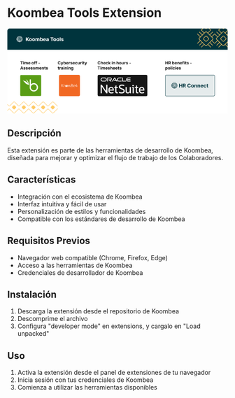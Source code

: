 # Koombea Tools Extension
<img src="placeholder.png" />

## Descripción
Esta extensión es parte de las herramientas de desarrollo de Koombea, diseñada para mejorar y optimizar el flujo de trabajo de los Colaboradores.

## Características
- Integración con el ecosistema de Koombea
- Interfaz intuitiva y fácil de usar
- Personalización de estilos y funcionalidades
- Compatible con los estándares de desarrollo de Koombea

## Requisitos Previos
- Navegador web compatible (Chrome, Firefox, Edge)
- Acceso a las herramientas de Koombea
- Credenciales de desarrollador de Koombea

## Instalación
1. Descarga la extensión desde el repositorio de Koombea
2. Descomprime el archivo
3. Configura "developer mode" en extensions, y cargalo en "Load unpacked"

## Uso
1. Activa la extensión desde el panel de extensiones de tu navegador
2. Inicia sesión con tus credenciales de Koombea
3. Comienza a utilizar las herramientas disponibles

